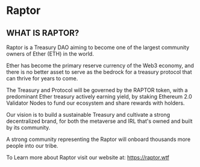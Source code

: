 # Raptor

## WHAT IS RAPTOR?
Raptor is a Treasury DAO aiming to become one of the largest community owners of Ether (ETH) in the world.
 
Ether has become the primary reserve currency of the Web3 economy, and there is no better asset to serve as the bedrock for a treasury protocol that can thrive for years to come.

The Treasury and Protocol will be governed by the RAPTOR token, with a predominant Ether treasury actively earning yield, by staking Ethereum 2.0 Validator Nodes to fund our ecosystem and share rewards with holders.​

Our vision is to build a sustainable Treasury and cultivate a strong decentralized brand, for both the metaverse and IRL that's owned and built by its community.

A strong community representing the Raptor will onboard thousands more people into our tribe. 

To Learn more about Raptor visit our website at: https://raptor.wtf
